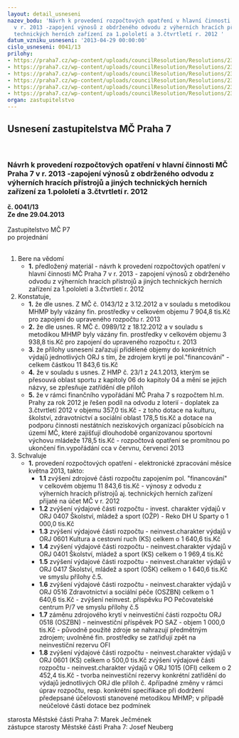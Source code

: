 ```yaml
---
layout: detail_usneseni
nazev_bodu: 'Návrh k provedení rozpočtových opatření v hlavní činnosti  MČ Praha 7
  v r. 2013 -zapojení výnosů z obdrženého odvodu z výherních hracích přístrojů a jiných
  technických herních zařízení za 1.pololetí a 3.čtvrtletí r. 2012 '
datum_vzniku_usneseni: '2013-04-29 00:00:00'
cislo_usneseni: 0041/13
prilohy:
- https://praha7.cz/wp-content/uploads/councilResolution/Resolutions/23304/4-13-p1_0143.doc
- https://praha7.cz/wp-content/uploads/councilResolution/Resolutions/23304/4-13-p2_0989.doc
- https://praha7.cz/wp-content/uploads/councilResolution/Resolutions/23304/4-13-usnesen%c3%ad_zastupitelstva_hmp.pdf
- https://praha7.cz/wp-content/uploads/councilResolution/Resolutions/23304/4-13-p40001.pdf
- https://praha7.cz/wp-content/uploads/councilResolution/Resolutions/23304/4-13-p50001.pdf
- https://praha7.cz/wp-content/uploads/councilResolution/Resolutions/23304/4-13-usneseni_281.doc
organ: zastupitelstvo
---
```

<div id="ucUsn_pList" class="usn">
	<span><h2>Usnesení zastupitelstva MČ Praha 7 </h2>
<br></span><div class="standBody">
<span><h3>Návrh k provedení rozpočtových opatření v hlavní činnosti  MČ Praha 7 v r. 2013 -zapojení výnosů z obdrženého odvodu z výherních hracích přístrojů a jiných technických herních zařízení za 1.pololetí a 3.čtvrtletí r. 2012 </h3></span><div class="center">
		<strong>č. 0041/13</strong><br>
	</div>
<div class="center">
		<strong>Ze dne 29.04.2013</strong><br><br>
	</div>Zastupitelstvo MČ P7<br> po projednání<br><br><ol>
<li>Bere na vědomí<ul><li>
<strong>1.</strong> předložený materiál - návrh k provedení rozpočtových opatření v hlavní činnosti  MČ Praha 7 v r. 2013 - zapojení výnosů z obdrženého odvodu z výherních hracích přístrojů a jiných technických herních zařízení za 1.pololetí a 3.čtvrtletí r. 2012 </li></ul>
</li>
<li>Konstatuje,<ul>
<li>
<strong>1.</strong> že dle usnes. Z MČ č. 0143/12 z 3.12.2012 a v souladu s metodikou MHMP byly vázány fin. prostředky v celkovém objemu 7 904,8 tis.Kč pro zapojení do upraveného rozpočtu r. 2013</li>
<li>
<strong>2.</strong> že dle usnes. R MČ č. 0989/12 z 18.12.2012 a v souladu s metodikou MHMP byly vázány fin. prostředky v celkovém objemu 3 938,8 tis.Kč pro zapojení do upraveného rozpočtu r. 2013</li>
<li>
<strong>3.</strong> že přílohy usnesení zařazují přidělené objemy do konkrétních výdajů jednotlivých ORJ s tím, že zdrojem krytí je pol."financování" - celkem částkou 11 843,6 tis.Kč</li>
<li>
<strong>4.</strong> že v souladu s usnes. Z HMP č. 23/1 z 24.1.2013, kterým se přesouvá oblast sportu z kapitoly 06 do kapitoly 04 a mění se jejich názvy, se zpřesňuje zatřídění dle příloh</li>
<li>
<strong>5.</strong> že v rámci finančního vypořádání MČ Praha 7 s rozpočtem hl.m. Prahy za rok 2012 je řešen podíl na odvodu z loterií - doplatek za 3.čtvrtletí 2012 v objemu 357,0 tis.Kč - z toho dotace na kulturu, školství, zdravotnictví a sociální oblast 178,5 tis.Kč a dotace na podporu činnosti nestátních neziskových organizací působících na území MČ, které zajišťují dlouhodobě organizovanou sportovní výchovu mládeže 178,5 tis.Kč - rozpočtová opatření se promítnou po ukončení fin.vypořádání cca v červnu, červenci 2013</li>
</ul>
</li>
<li>Schvaluje<ul><li>
<strong>1.</strong> provedení rozpočtových opatření - elektronické zpracování měsíce května 2013, takto: <ul>
<li>
<strong>1.1</strong> zvýšení zdrojové části rozpočtu zapojením pol. "financování" v celkovém objemu 11 843,6 tis.Kč - výnosy z odvodu z výherních hracích přístrojů aj. technických herních zařízení přijaté na účet MČ v r. 2012 </li>
<li>
<strong>1.2</strong> zvýšení výdajové části rozpočtu - invest. charakter výdajů v ORJ 0407 Školství, mládež a sport (OŽP) - Reko DH U Sparty o 1 000,0 tis.Kč</li>
<li>
<strong>1.3</strong> zvýšení výdajové části rozpočtu - neinvest.charakter výdajů v ORJ 0601 Kultura a cestovní ruch (KS) celkem o 1 640,6 tis.Kč</li>
<li>
<strong>1.4</strong> zvýšení výdajové části rozpočtu - neinvest.charakter výdajů v ORJ 0401 Školství, mládež a sport  (KS) celkem o 1 969,4 tis.Kč </li>
<li>
<strong>1.5</strong> zvýšení výdajové části rozpočtu - neinvest.charakter výdajů v ORJ 0417 Školství, mládež a sport (OŠK) celkem o 1 640,6 tis.Kč ve smyslu přílohy č.5.</li>
<li>
<strong>1.6</strong> zvýšení výdajové části rozpočtu - neinvest.charakter výdajů v ORJ 0516 Zdravotnictví a sociální péče (OSZBN) celkem o 1 640,6 tis.Kč - zvýšení neinvest. příspěvku PO Pečovatelské centrum P/7 ve smyslu přílohy č.5</li>
<li>
<strong>1.7</strong> záměnu zdrojového krytí v neinvestiční části rozpočtu  ORJ 0518 (OSZBN) - neinvestiční příspěvek PO SAZ - objem 1 000,0 tis.Kč - původně použité zdroje se nahrazují  předmětným zdrojem;  uvolněné fin. prostředky se zatřiďují zpět na neinvestiční  rezervu OFI </li>
<li>
<strong>1.8</strong> zvýšení výdajové části rozpočtu - neinvest.charakter výdajů v ORJ 0601 (KS) celkem o 500,0 tis.Kč zvýšení výdajové části rozpočtu - neinvest.charakter výdajů v ORJ 1015 (OFI) celkem o 2 452,4 tis.Kč - tvorba neinvestiční rezervy konkrétní zatřídění do výdajů jednotlivých ORJ dle příloh č. 4případné změny v rámci úprav rozpočtu, resp. konkrétní specifikace při dodržení předepsané účelovosti stanovené metodikou MHMP; v případě neúčelové části dotace bez podmínek </li>
</ul>
</li></ul>
</li>
</ol>starosta Městské části Praha 7: Marek Ječmének<br>zástupce starosty Městské části Praha 7: Josef Neuberg
</div>
</div>